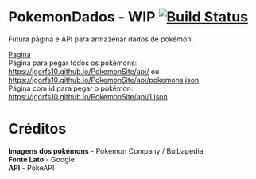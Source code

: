 # PokemonDados - WIP [![Build Status](https://travis-ci.org/igorfs10/PokemonSite.svg?branch=master)](https://travis-ci.org/igorfs10/PokemonSite)

Futura página e API para armazenar dados de pokémon.

[Pagina](https://igorfs10.github.io/PokemonSite/)
<br>
Página para pegar todos os pokémons: https://igorfs10.github.io/PokemonSite/api/ ou https://igorfs10.github.io/PokemonSite/api/pokemons.json
<br>
Página com id para pegar o pokémon: https://igorfs10.github.io/PokemonSite/api/1.json

# Créditos

**Imagens dos pokémons** - Pokemon Company / Bulbapedia
<br>
**Fonte Lato** - Google
<br>
**API** - PokeAPI